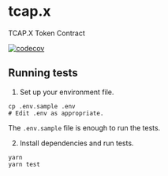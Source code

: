 # tcap.x
TCAP.X Token Contract

[![codecov](https://codecov.io/gh/crisgarner/tcap.x/branch/master/graph/badge.svg?token=BP6UPE7IJ6)](https://codecov.io/gh/crisgarner/tcap.x)

## Running tests

1) Set up your environment file.

```
cp .env.sample .env
# Edit .env as appropriate.
```

The `.env.sample` file is enough to run the tests.

2) Install dependencies and run tests.

```
yarn
yarn test
```